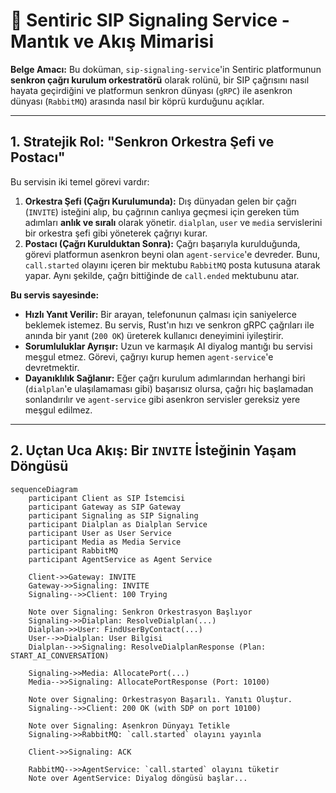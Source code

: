 # 🚦 Sentiric SIP Signaling Service - Mantık ve Akış Mimarisi

**Belge Amacı:** Bu doküman, `sip-signaling-service`'in Sentiric platformunun **senkron çağrı kurulum orkestratörü** olarak rolünü, bir SIP çağrısını nasıl hayata geçirdiğini ve platformun senkron dünyası (`gRPC`) ile asenkron dünyası (`RabbitMQ`) arasında nasıl bir köprü kurduğunu açıklar.

---

## 1. Stratejik Rol: "Senkron Orkestra Şefi ve Postacı"

Bu servisin iki temel görevi vardır:
1.  **Orkestra Şefi (Çağrı Kurulumunda):** Dış dünyadan gelen bir çağrı (`INVITE`) isteğini alıp, bu çağrının canlıya geçmesi için gereken tüm adımları **anlık ve sıralı** olarak yönetir. `dialplan`, `user` ve `media` servislerini bir orkestra şefi gibi yöneterek çağrıyı kurar.
2.  **Postacı (Çağrı Kurulduktan Sonra):** Çağrı başarıyla kurulduğunda, görevi platformun asenkron beyni olan `agent-service`'e devreder. Bunu, `call.started` olayını içeren bir mektubu `RabbitMQ` posta kutusuna atarak yapar. Aynı şekilde, çağrı bittiğinde de `call.ended` mektubunu atar.

**Bu servis sayesinde:**
*   **Hızlı Yanıt Verilir:** Bir arayan, telefonunun çalması için saniyelerce beklemek istemez. Bu servis, Rust'ın hızı ve senkron gRPC çağrıları ile anında bir yanıt (`200 OK`) üreterek kullanıcı deneyimini iyileştirir.
*   **Sorumluluklar Ayrışır:** Uzun ve karmaşık AI diyalog mantığı bu servisi meşgul etmez. Görevi, çağrıyı kurup hemen `agent-service`'e devretmektir.
*   **Dayanıklılık Sağlanır:** Eğer çağrı kurulum adımlarından herhangi biri (`dialplan`'e ulaşılamaması gibi) başarısız olursa, çağrı hiç başlamadan sonlandırılır ve `agent-service` gibi asenkron servisler gereksiz yere meşgul edilmez.

---

## 2. Uçtan Uca Akış: Bir `INVITE` İsteğinin Yaşam Döngüsü

```mermaid
sequenceDiagram
    participant Client as SIP İstemcisi
    participant Gateway as SIP Gateway
    participant Signaling as SIP Signaling
    participant Dialplan as Dialplan Service
    participant User as User Service
    participant Media as Media Service
    participant RabbitMQ
    participant AgentService as Agent Service

    Client->>Gateway: INVITE
    Gateway->>Signaling: INVITE
    Signaling-->>Client: 100 Trying

    Note over Signaling: Senkron Orkestrasyon Başlıyor
    Signaling->>Dialplan: ResolveDialplan(...)
    Dialplan->>User: FindUserByContact(...)
    User-->>Dialplan: User Bilgisi
    Dialplan-->>Signaling: ResolveDialplanResponse (Plan: START_AI_CONVERSATION)

    Signaling->>Media: AllocatePort(...)
    Media-->>Signaling: AllocatePortResponse (Port: 10100)

    Note over Signaling: Orkestrasyon Başarılı. Yanıtı Oluştur.
    Signaling-->>Client: 200 OK (with SDP on port 10100)
    
    Note over Signaling: Asenkron Dünyayı Tetikle
    Signaling->>RabbitMQ: `call.started` olayını yayınla

    Client->>Signaling: ACK
    
    RabbitMQ-->>AgentService: `call.started` olayını tüketir
    Note over AgentService: Diyalog döngüsü başlar...
```